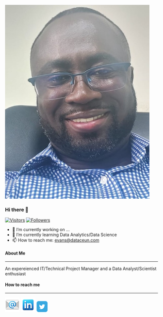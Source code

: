 ![Evans banner image](/img/me.jpg)

### Hi there 👋

[![Visitors](https://img.shields.io/badge/visitors-lightgrey)](https://github.com/dataceum) [![Followers](https://img.shields.io/github/followers/dataceum?style=social)](https://github.com/dataceum?tab=followers)

- 🔭 I’m currently working on ...
- 🌱 I’m currently learning Data Analytics/Data Science
- 📫 How to reach me: evans@dataceun.com

#### About Me

---

An expereienced IT/Technical Project Manager and a Data Analyst/Scientist enthusiast

#### How to reach me

---

[![Email](/img/email.png)](mailto:evans@dtaceum.com) [![Linkedin](/img/linkedin.png)](https://www.linkedin.com/in/evans-addo-sampong-a983457a/) [![Twitter](/img/twitter.png)](https://twitter.com/addosampong)
